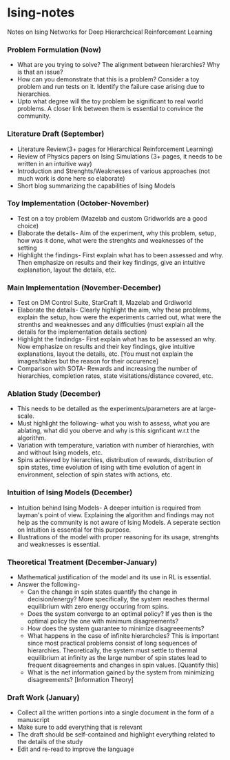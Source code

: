 # Ising-notes
Notes on Ising Networks for Deep Hierarchcical Reinforcement Learning

### Problem Formulation (Now)  
- What are you trying to solve? The alignment between hierarchies? Why is that an issue?  
- How can you demonstrate that this is a problem? Consider a toy problem and run tests on it. Identify the failure case arising due to hierarchies.  
- Upto what degree will the toy problem be significant to real world problems. A closer link between them is essential to convince the community.  

### Literature Draft (September)  
- Literature Review(3+ pages for Hierarchical Reinforcement Learning)  
- Review of Physics papers on Ising Simulations (3+ pages, it needs to be written in an intuitive way)  
- Introduction and Strenghts/Weaknesses of various approaches (not much work is done here so elaborate)  
- Short blog summarizing the capabilities of Ising Models  

### Toy Implementation (October-November)  
- Test on a toy problem (Mazelab and custom Gridworlds are a good choice)  
- Elaborate the details- Aim of the experiment, why this problem, setup, how was it done, what were the strenghts and weaknesses of the setting  
- Highlight the findings- First explain what has to been assessed and why. Then emphasize on results and their key findings, give an intuitive explanation, layout the details, etc.   

### Main Implementation (November-December)  
- Test on DM Control Suite, StarCraft II, Mazelab and Grdiworld  
- Elaborate the details- Clearly highlight the aim, why these problems, explain the setup, how were the experiments carried out, what were the strenths and weaknesses and any difficulties (must explain all the details for the implementation details section)  
- Highlight the findindgs- First explain what has to be assessed an why. Now emphasize on results and their key findings, give intuitive explanations, layout the details, etc. [You must not explain the images/tables but the reason for their occurence]  
- Comparison with SOTA- Rewards and increasing the number of hierarchies, completion rates, state visitations/distance covered, etc.  


### Ablation Study (December)  
- This needs to be detailed as the experiments/parameters are at large-scale.  
- Must highlight the following- what you wish to assess, what you are ablating, what did you oberve and why is this signficant w.r.t the algorithm.  
- Variation with temperature, variation with number of hierarchies, with and without Ising models, etc.  
- Spins achieved by hierarchies, distribution of rewards, distribution of spin states, time evolution of ising with time evolution of agent in environment, selection of spin states with actions, etc.  

### Intuition of Ising Models (December)  
- Intuition behind Ising Models- A deeper intuition is required from layman's point of view. Explaining the algorithm and findings may not help as the community is not aware of Ising Models. A seperate section on Intuition is essential for this purpose.  
- Illustrations of the model with proper reasoning for its usage, strenghts and weaknesses is essential.  

### Theoretical Treatment (December-January)  
- Mathematical justification of the model and its use in RL is essential.  
- Answer the following-  
  - Can the change in spin states quantify the change in decision/energy? More specifically, the system reaches thermal equilibrium with zero energy occuring from spins.  
  - Does the system converge to an optimal policy? If yes then is the optimal policy the one with minimum disagreements?  
  - How does the system guarantee to minimize disagreeements?  
  - What happens in the case of infinite hierarchcies? This is important since most practical problems consist of long sequences of hierarchies. Theoretically, the system must settle to thermal equilibrium at infinity as the large number of spin states lead to frequent disagreements and changes in spin values. [Quantify this]  
  - What is the net information gained by the system from minimizing disagreements? [Information Theory]  
  
### Draft Work (January)  
- Collect all the written portions into a single document in the form of a manuscript  
- Make sure to add everything that is relevant  
- The draft should be self-contained and highlight everything related to the details of the study  
- Edit and re-read to improve the language  




